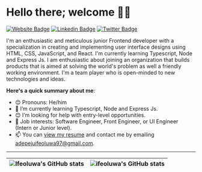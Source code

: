 # Hello there; welcome 👋🏾

 [![Website Badge](https://img.shields.io/badge/-ifeoluwaade.netlify.app-000000?style=for-the-badge&logo=Google-Chrome&logoColor=white&link=https://ifeoluwaade.netlify.app/)](https://ifeoluwaade.netlify.app/) [![Linkedin Badge](https://img.shields.io/badge/-adepejuifeoluwa-blue?style=for-the-badge&logo=Linkedin&logoColor=white&link=https://www.linkedin.com/in/adepejuifeoluwa)](https://www.linkedin.com/in/adepejuifeoluwa) [![Twitter Badge](https://img.shields.io/badge/-@AdepejuStephen-1ca0f1?style=for-the-badge&logo=twitter&logoColor=white&link=https://twitter.com/AdepejuStephen)](https://twitter.com/AdepejuStephen)

I'm an enthusiastic and meticulous junior Frontend developer with a specialization in creating and implementing user interface designs using HTML, CSS, JavaScript, and React. I'm currently learning Typescript, Node and Express Js. I am enthusiastic about joining an organization that builds products that is aimed at solving the world's problem as well a friendly working environment. I'm a team player who is open-minded to new technologies and ideas.

**Here's a quick summary about me**:

- 😊 Pronouns: He/him
- 🌱 I’m currently learning Typescript, Node and Express Js.
- 😊 I’m looking for help with entry-level opportunities.
- 💼 Job interests: Software Engineer, Front Engineer, or UI Engineer (Intern or Junior level).
- 📫 You can [view my resume](#) and contact me by emailing adepejuifeoluwa97@gmail.com.

---

| <img align="center" src="https://github-readme-stats.vercel.app/api?username=Adepejustephen&show_icons=true&include_all_commits=true&hide_border=true" alt="Ifeoluwa's GitHub stats" /> | <img align="center" src="https://github-readme-stats.vercel.app/api/top-langs/?username=Adepejustephen&langs_count=8&layout=compact&hide_border=true" alt="ifeoluwa's GitHub stats" /> |
| ------------- | ------------- |
